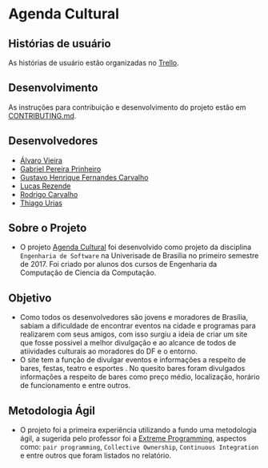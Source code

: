 # Agenda Cultural

## Histórias de usuário
As histórias de usuário estão organizadas no [Trello](https://trello.com/b/ectLWDnS/hist%C3%B3rias).

## Desenvolvimento
As instruções para contribuição e desenvolvimento do projeto estão em [CONTRIBUTING.md](CONTRIBUTING.md).

## Desenvolvedores
- [Álvaro Vieira](https://github.com/alvarovieira)
- [Gabriel Pereira Prinheiro](https://github.com/gabrielpereirapinheiro)
- [Gustavo Henrique Fernandes Carvalho](https://github.com/gustavohfc)
- [Lucas Rezende](https://github.com/LucasRez)
- [Rodrigo Carvalho](https://github.com/rodrigoac95)
- [Thiago Urias](https://github.com/thiagourias)

## Sobre o Projeto

- O projeto [Agenda Cultural](https://agendacultural.herokuapp.com/) foi desenvolvido como projeto da disciplina ```Engenharia de Software``` na Univerisade de Brasilia no primeiro semestre de 2017. Foi criado por alunos dos cursos de Engenharia da Computação de Ciencia da Computação.

## Objetivo

- Como todos os desenvolvedores são jovens e moradores de Brasília, sabiam a dificuldade de encontrar eventos na cidade e programas para realizarem com seus amigos, com isso surgiu a ideia de criar um site que fosse possivel a melhor divulgação e ao alcance de todos de atiividades culturais ao moradores do DF e o entorno.
- O site tem a função de divulgar eventos e informações a respeito de bares, festas, teatro e esportes . No quesito bares foram divulgados informações a respeito de bares como preço médio, localização, horário de funcionamento e entre outros.


## Metodologia Ágil 

- O projeto foi a primeira experiência utilizando a fundo uma metodologia ágil, a sugerida pelo professor foi a [Extreme Programming](https://en.wikipedia.org/wiki/Extreme_programming), aspectos como: ```pair programming```, ```Collective Ownership```, ```Continuous Integration``` e entre outros que foram listados no relatório. 

